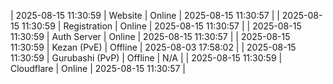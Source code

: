 | 2025-08-15 11:30:59 | Website | Online | 2025-08-15 11:30:57 |
| 2025-08-15 11:30:59 | Registration | Online | 2025-08-15 11:30:57 |
| 2025-08-15 11:30:59 | Auth Server | Online | 2025-08-15 11:30:57 |
| 2025-08-15 11:30:59 | Kezan (PvE) | Offline | 2025-08-03 17:58:02 |
| 2025-08-15 11:30:59 | Gurubashi (PvP) | Offline | N/A |
| 2025-08-15 11:30:59 | Cloudflare | Online | 2025-08-15 11:30:57 |
